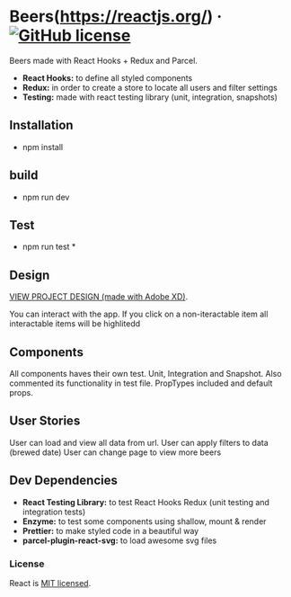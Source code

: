 # Beers(https://reactjs.org/) &middot; [![GitHub license](https://img.shields.io/badge/license-MIT-blue.svg)](https://github.com/facebook/react/blob/master/LICENSE)

Beers made with React Hooks + Redux and Parcel.

- **React Hooks:** to define all styled components
- **Redux:** in order to create a store to locate all users and filter settings
- **Testing:** made with react testing library (unit, integration, snapshots)

## Installation

- npm install

## build

- npm run dev

## Test

- npm run test \*

## Design

[VIEW PROJECT DESIGN (made with Adobe XD)](https://xd.adobe.com/view/d76ecc87-9ad3-47c0-6c0e-fb4a9bac3099-a15f/).

You can interact with the app. If you click on a non-iteractable item all interactable items will be highlitedd

## Components

All components haves their own test. Unit, Integration and Snapshot.
Also commented its functionality in test file.
PropTypes included and default props.

## User Stories

User can load and view all data from url.
User can apply filters to data (brewed date)
User can change page to view more beers

## Dev Dependencies

- **React Testing Library:** to test React Hooks Redux (unit testing and integration tests)
- **Enzyme:** to test some components using shallow, mount & render
- **Prettier:** to make styled code in a beautiful way
- **parcel-plugin-react-svg:** to load awesome svg files

### License

React is [MIT licensed](./LICENSE).
